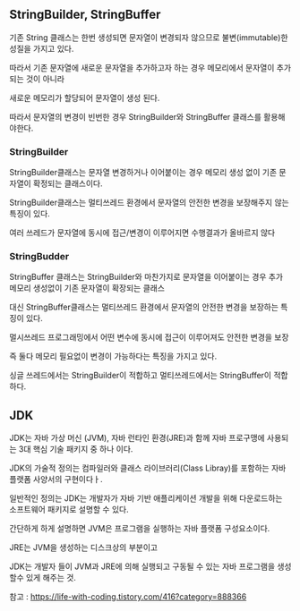 ## StringBuilder, StringBuffer

기존 String 클래스는 한번 생성되면 문자열이 변경되자 않으므로 불변(immutable)한 성질을 가지고 있다.

따라서 기존 문자열에 새로운 문자열을 추가하고자 하는 경우 메모리에서 문자열이 추가되는 것이 아니라

새로운 메모리가 할당되어 문자열이 생성 된다.

따라서 문자열의 변경이 빈번한 경우 StringBuilder와 StringBuffer 클래스를 활용해야한다.

### StringBuilder

StringBuilder클래스는 문자열 변경하거나 이어붙이는 경우 메모리 생성 없이 기존 문자열이 확정되는 클래스이다.

StringBuilder클래스는 멀티쓰레드 환경에서 문자열의 안전한 변경을 보장해주지 않는 특징이 있다.

여러 쓰레드가 문자열에 동시에 접근/변경이 이루어지면 수행결과가 올바르지 않다

### StringBudder

StringBuffer 클래스는 StringBuilder와 마찬가지로 문자열을 이어붙이는 경우 추가 메모리 생성없이 기존 문자열이 확장되는 클래스

대신 StringBuffer클래스는 멀티쓰레드 환경에서 문자열의 안전한 변경을 보장하는 특징이 있다.

멀시쓰레드 프로그래밍에서 어떤 변수에 동시에 접근이 이루어져도 안전한 변경을 보장

즉 둘다 메모리 필요없이 변경이 가능하다는 특징을 가지고 있다.

싱글 쓰레드에서는 StringBuilder이 적합하고 멀티쓰레드에서는 StringBuffer이 적합하다.


## JDK 

JDK는 자바 가상 머신 (JVM), 자바 런타인 환경(JRE)과 함께 자바 프로구맹에 사용되는 3대 핵심 기술 패키지 중 하나 이다.

JDK의 가술적 정의는 컴파일러와 클래스 라이브러리(Class Libray)를 포함하는 자바 플랫폼 사양서의 구현이다ㅏ.

일반적인 정의는 JDK는 개발자가 자바 기반 애플리케이션 개발을 위해 다운로드하는 소프트웨어 패키지로 설명할 수 있다.

간단하게 하게 설명하면 JVM은 프로그램을 실행하는 자바 플랫폼 구성요소이다.

JRE는 JVM을 생성하는 디스크상의 부분이고

JDK는 개발자 들이 JVM과 JRE에 의해 실행되고 구동될 수 있는 자바 프로그램을 생성 할수 있게 해주는 것.



참고 : https://life-with-coding.tistory.com/416?category=888366
